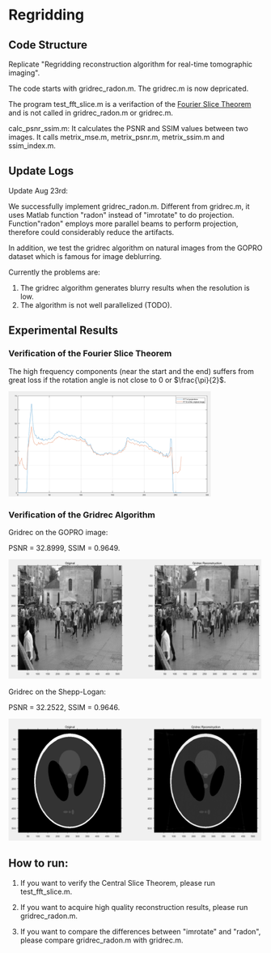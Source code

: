 # Regridding

## Code Structure

Replicate "Regridding reconstruction algorithm for real-time tomographic imaging".

The code starts with gridrec_radon.m. The gridrec.m is now depricated.

The program test_fft_slice.m is a verifaction of the [Fourier Slice Theorem](https://en.wikipedia.org/wiki/Projection-slice_theorem)  and is not called in  gridrec_radon.m or gridrec.m.

calc_psnr_ssim.m: It calculates the PSNR and SSIM values between two images. It calls metrix_mse.m, metrix_psnr.m, metrix_ssim.m and ssim_index.m.

## Update Logs

Update Aug 23rd:

We successfully implement gridrec_radon.m. Different from gridrec.m, it uses Matlab function "radon" instead of "imrotate" to do projection. Function"radon" employs more parallel beams to perform projection, therefore could considerably reduce the artifacts.

In addition, we test the gridrec algorithm on natural images from the GOPRO dataset which is famous for image deblurring.

Currently the problems are:

1. The gridrec algorithm generates blurry results when the resolution is low.
2. The algorithm is not well parallelized (TODO).

## Experimental Results

### Verification of the Fourier Slice Theorem

The high frequency components (near the start and the end) suffers from great loss if the rotation angle is not close to 0 or $\frac{\pi}{2}$.

<img src="images/Central_Slice_Theorem.png" width="400px"/>

### Verification of the Gridrec Algorithm

Gridrec on the GOPRO image:

PSNR = 32.8999, SSIM = 0.9649.

<img src="images/Gridrec_on_GOPRO.png" width="500px"/>

Gridrec on the Shepp-Logan:

PSNR = 32.2522, SSIM = 0.9646.

<img src="images/Gridrec_on_Shepp_Logan.png" width="500px"/>

## How to run:

1. If you want to verify the Central Slice Theorem, please run test_fft_slice.m.

2. If you want to acquire high quality reconstruction results, please run gridrec_radon.m.

3. If you want to compare the differences between "imrotate" and "radon", please compare gridrec_radon.m with gridrec.m.
